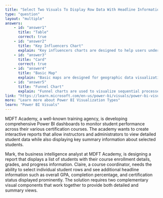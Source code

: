 ```yaml
---
title: "Select Two Visuals To Display Row Data With Headline Information"
type: "question"
layout: "multiple"
answers:
    - id: "answer1"
      title: "Table"
      correct: true
    - id: "answer2"
      title: "Key Influencers Chart"
      explain: "Key influencers charts are designed to help users understand the factors that drive a particular metric, not for displaying detailed row data with selection-based headline information."
    - id: "answer3"
      title: "Card"
      correct: true
    - id: "answer4"
      title: "Basic Map"
      explain: "Basic maps are designed for geographic data visualization and associating data with geographic locations, not for displaying detailed row data with headline information."
    - id: "answer5"
      title: "Funnel Chart"
      explain: "Funnel charts are used to visualize sequential processes with stages, such as sales pipelines, not for displaying detailed row data with selection-based information."
link: "https://learn.microsoft.com/en-us/power-bi/visuals/power-bi-visualization-types-for-reports-and-q-and-a"
more: "Learn more about Power BI Visualization Types"
learn: "Power BI Visuals"
---
```


MDFT Academy, a well-known training agency, is developing comprehensive Power BI dashboards to monitor student performance across their various certification courses. The academy wants to create interactive reports that allow instructors and administrators to view detailed student data while also displaying key summary information about selected students.

Mark, the business intelligence analyst at MDFT Academy, is designing a report that displays a list of students with their course enrollment details, grades, and progress information. Claire, a course coordinator, needs the ability to select individual student rows and see additional headline information such as overall GPA, completion percentage, and certification status displayed prominently. The solution requires two complementary visual components that work together to provide both detailed and summary views.